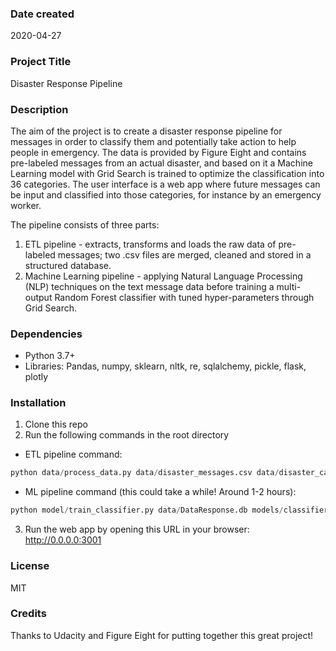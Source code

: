 ### Date created
2020-04-27

### Project Title
Disaster Response Pipeline

### Description
The aim of the project is to create a disaster response pipeline for messages in order to classify them and potentially take action to help people in emergency. The data is provided by Figure Eight and contains pre-labeled messages from an actual disaster, and based on it a Machine Learning model with Grid Search is trained to optimize the classification into 36 categories. The user interface is a web app where future messages can be input and classified into those categories, for instance by an emergency worker.

The pipeline consists of three parts:
1. ETL pipeline - extracts, transforms and loads the raw data of pre-labeled messages; two .csv files are merged, cleaned and stored in a structured database.
2. Machine Learning pipeline - applying Natural Language Processing (NLP) techniques on the text message data before training a multi-output Random Forest classifier with tuned hyper-parameters through Grid Search.

### Dependencies

- Python 3.7+
- Libraries: Pandas, numpy, sklearn, nltk, re, sqlalchemy, pickle, flask, plotly

### Installation

1. Clone this repo
2. Run the following commands in the root directory
- ETL pipeline command:
```python
python data/process_data.py data/disaster_messages.csv data/disaster_categories.csv data/DataResponse.db
```
- ML pipeline command (this could take a while! Around 1-2 hours):
```python
python model/train_classifier.py data/DataResponse.db models/classifier.pkl
```
3. Run the web app by opening this URL in your browser: http://0.0.0.0:3001

### License
MIT

### Credits
Thanks to Udacity and Figure Eight for putting together this great project!
